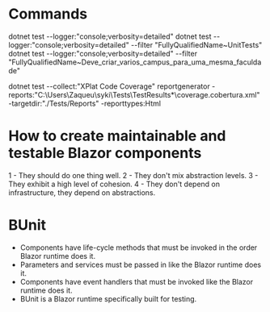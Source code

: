 # Commands

dotnet test --logger:"console;verbosity=detailed"
dotnet test --logger:"console;verbosity=detailed" --filter "FullyQualifiedName~UnitTests"
dotnet test --logger:"console;verbosity=detailed" --filter "FullyQualifiedName~Deve_criar_varios_campus_para_uma_mesma_faculdade"

dotnet test --collect:"XPlat Code Coverage"
reportgenerator -reports:"C:\Users\Zaqueu\syki\Tests\TestResults\*\coverage.cobertura.xml" -targetdir:"./Tests/Reports" -reporttypes:Html

# How to create maintainable and testable Blazor components

1 - They should do one thing well.
2 - They don't mix abstraction levels.
3 - They exhibit a high level of cohesion.
4 - They don't depend on infrastructure, they depend on abstractions.

# BUnit

- Components have life-cycle methods that must be invoked in the order Blazor runtime does it.
- Parameters and services must be passed in like the Blazor runtime does it.
- Components have event handlers that must be invoked like the Blazor runtime does it.
- BUnit is a Blazor runtime specifically built for testing.

